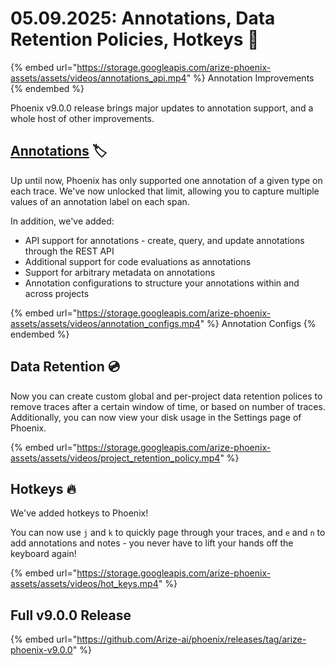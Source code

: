 # 05.09.2025: Annotations, Data Retention Policies, Hotkeys 📓

{% embed url="https://storage.googleapis.com/arize-phoenix-assets/assets/videos/annotations_api.mp4" %}
Annotation Improvements
{% endembed %}

Phoenix v9.0.0 release brings major updates to annotation support, and a whole host of other improvements.

## [Annotations](https://arize.com/docs/phoenix/tracing/features-tracing/how-to-annotate-traces) 🏷️

Up until now, Phoenix has only supported one annotation of a given type on each trace. We've now unlocked that limit, allowing you to capture multiple values of an annotation label on each span.

In addition, we've added:

* API support for annotations - create, query, and update annotations through the REST API
* Additional support for code evaluations as annotations
* Support for arbitrary metadata on annotations
* Annotation configurations to structure your annotations within and across projects

{% embed url="https://storage.googleapis.com/arize-phoenix-assets/assets/videos/annotation_configs.mp4" %}
Annotation Configs
{% endembed %}

## Data Retention 💿

Now you can create custom global and per-project data retention polices to remove traces after a certain window of time, or based on number of traces. Additionally, you can now view your disk usage in the Settings page of Phoenix.

{% embed url="https://storage.googleapis.com/arize-phoenix-assets/assets/videos/project_retention_policy.mp4" %}

## Hotkeys 🔥

We've added hotkeys to Phoenix!

You can now use `j` and `k` to quickly page through your traces, and `e` and `n` to add annotations and notes - you never have to lift your hands off the keyboard again!

{% embed url="https://storage.googleapis.com/arize-phoenix-assets/assets/videos/hot_keys.mp4" %}

## Full v9.0.0 Release

{% embed url="https://github.com/Arize-ai/phoenix/releases/tag/arize-phoenix-v9.0.0" %}

